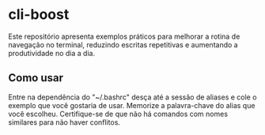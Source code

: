 # cli-boost

Este repositório apresenta exemplos práticos para melhorar a rotina de navegação no terminal, reduzindo escritas repetitivas e aumentando a produtividade no dia a dia.

## Como usar

Entre na dependência do "~/.bashrc" desça até a sessão de aliases e cole o exemplo que você gostaria de usar. Memorize a palavra-chave do alias que você escolheu. Certifique-se de que não há comandos com nomes similares para não haver conflitos.


